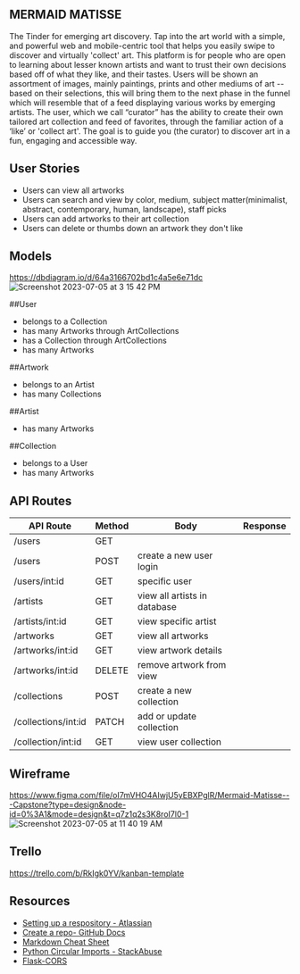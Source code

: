 ## MERMAID MATISSE
The Tinder for emerging art discovery. Tap into the art world with a simple, and powerful web and mobile-centric tool that helps you easily swipe to discover and virtually 'collect' art. This platform is for people who are open to learning about lesser known artists and want to trust their own decisions based off of what they like, and their tastes. 
Users will be shown an assortment of images, mainly paintings, prints and other mediums of art -- based on their selections, this will bring them to the next phase in the funnel which will resemble that of a feed displaying various works by emerging artists.
The user, which we call “curator” has the ability to create their own tailored art collection and feed of favorites, through the familiar action of a ‘like’ or 'collect art'. 
The goal is to guide you (the curator) to discover art in a fun, engaging and accessible way.

## User Stories 
- Users can view all artworks
- Users can search and view by color, medium, subject matter(minimalist, abstract, contemporary, human, landscape), staff picks
- Users can add artworks to their art collection 
- Users can delete or thumbs down an artwork they don't like

## Models
https://dbdiagram.io/d/64a3166702bd1c4a5e6e71dc
![Screenshot 2023-07-05 at 3 15 42 PM](https://github.com/rachelsteiner91/mermaidmatisse/assets/127536637/a144b654-a0d7-40e5-ad4a-67ac2e2d55ff)


##User
- belongs to a Collection
- has many Artworks through ArtCollections
- has a Collection through ArtCollections
- has many Artworks
  
##Artwork
- belongs to an Artist
- has many Collections

##Artist
- has many Artworks

##Collection
- belongs to a User
- has many Artworks 


## API Routes
| API Route           | Method | Body                         | Response |
|---------------------|--------|------------------------------|----------|
| /users              | GET    |                              |          |
| /users              | POST   | create a new user login      |          |
| /users/int:id       | GET    | specific user                |          |
| /artists            | GET    | view all artists in database |          |
| /artists/int:id     | GET    | view specific artist         |          |
| /artworks           | GET    | view all artworks            |          |
| /artworks/int:id    | GET    | view artwork details         |          |
| /artworks/int:id    | DELETE | remove artwork from view     |          |
| /collections        | POST   | create a new collection      |          |
| /collections/int:id | PATCH  | add or update collection     |          |
| /collection/int:id  | GET    | view user collection         |          |

## Wireframe
https://www.figma.com/file/oI7mVHO4AIwjU5yEBXPglR/Mermaid-Matisse---Capstone?type=design&node-id=0%3A1&mode=design&t=q7z1q2s3K8roI7l0-1
![Screenshot 2023-07-05 at 11 40 19 AM](https://github.com/rachelsteiner91/mermaidmatisse/assets/127536637/d14c2231-fd8a-4947-8d6e-43cdd50caf62)

## Trello
https://trello.com/b/RkIgk0YV/kanban-template



## Resources

- [Setting up a respository - Atlassian](https://www.atlassian.com/git/tutorials/setting-up-a-repository)
- [Create a repo- GitHub Docs](https://docs.github.com/en/get-started/quickstart/create-a-repo)
- [Markdown Cheat Sheet](https://www.markdownguide.org/cheat-sheet/)
- [Python Circular Imports - StackAbuse](https://stackabuse.com/python-circular-imports/)
- [Flask-CORS](https://flask-cors.readthedocs.io/en/latest/)
